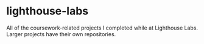 # lighthouse-labs
All of the coursework-related projects I completed while at Lighthouse Labs. Larger projects have their own repositories.
